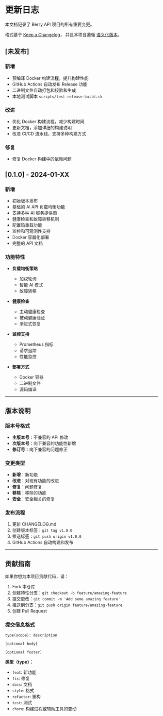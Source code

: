 # 更新日志

本文档记录了 Berry API 项目的所有重要变更。

格式基于 [Keep a Changelog](https://keepachangelog.com/zh-CN/1.0.0/)，
并且本项目遵循 [语义化版本](https://semver.org/lang/zh-CN/)。

## [未发布]

### 新增
- 预编译 Docker 构建流程，提升构建性能
- GitHub Actions 自动发布 Release 功能
- 二进制文件自动打包和校验和生成
- 本地测试脚本 `scripts/test-release-build.sh`

### 改进
- 优化 Docker 构建流程，减少构建时间
- 更新文档，添加详细的构建说明
- 改进 CI/CD 流水线，支持多种构建方式

### 修复
- 修复 Docker 构建中的依赖问题

## [0.1.0] - 2024-01-XX

### 新增
- 初始版本发布
- 基础的 AI API 负载均衡功能
- 支持多种 AI 服务提供商
- 健康检查和故障转移机制
- 配置热重载功能
- 监控和可观测性支持
- Docker 容器化部署
- 完整的 API 文档

### 功能特性
- **负载均衡策略**
  - 加权轮询
  - 智能 AI 模式
  - 故障转移
  
- **健康检查**
  - 主动健康检查
  - 被动健康验证
  - 渐进式恢复

- **监控支持**
  - Prometheus 指标
  - 请求追踪
  - 性能监控

- **部署方式**
  - Docker 容器
  - 二进制文件
  - 源码编译

---

## 版本说明

### 版本号格式
- **主版本号**：不兼容的 API 修改
- **次版本号**：向下兼容的功能性新增
- **修订号**：向下兼容的问题修正

### 变更类型
- **新增**：新功能
- **改进**：对现有功能的改进
- **修复**：问题修复
- **移除**：移除的功能
- **安全**：安全相关的修复

### 发布流程
1. 更新 CHANGELOG.md
2. 创建版本标签：`git tag v1.0.0`
3. 推送标签：`git push origin v1.0.0`
4. GitHub Actions 自动构建和发布

---

## 贡献指南

如果你想为本项目贡献代码，请：

1. Fork 本仓库
2. 创建特性分支：`git checkout -b feature/amazing-feature`
3. 提交更改：`git commit -m 'Add some amazing feature'`
4. 推送到分支：`git push origin feature/amazing-feature`
5. 创建 Pull Request

### 提交信息格式
```
type(scope): description

[optional body]

[optional footer]
```

**类型（type）：**
- `feat`: 新功能
- `fix`: 修复
- `docs`: 文档
- `style`: 格式
- `refactor`: 重构
- `test`: 测试
- `chore`: 构建过程或辅助工具的变动
